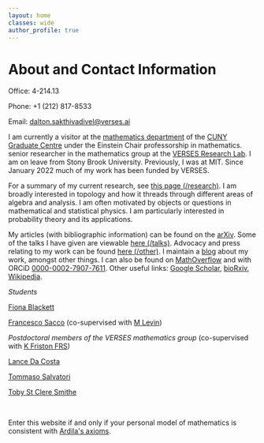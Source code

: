 ```yaml
---
layout: home
classes: wide
author_profile: true
---
```


# About and Contact Information

Office: 4-214.13

Phone: +1 (212) 817-8533

Email: dalton.sakthivadivel@verses.ai

I am currently a visitor at the [mathematics department](https://www.gc.cuny.edu/mathematics) of the [CUNY Graduate Centre](https://www.gc.cuny.edu) under the Einstein Chair professorship in mathematics. senior researcher in the mathematics group at the [VERSES Research Lab](https://darsakthi.github.io/verses-lab/). I am on leave from Stony Brook University. Previously, I was at MIT. Since January 2022 much of my work has been funded by VERSES.

For a summary of my current research, see [this page (/research)](https://darsakthi.github.io/research). I am broadly interested in topology and how it threads through different areas of algebra and analysis. I am often motivated by objects or questions in mathematical and statistical physics. I am particularly interested in probability theory and its applications.

My articles (with bibliographic information) can be found on the [arXiv](https://arxiv.org/a/0000-0002-7907-7611.html). Some of the talks I have given are viewable [here (/talks)](https://darsakthi.github.io/talks). Advocacy and press relating to my work can be found [here (/other)](https://darsakthi.github.io/other/). I maintain a [blog](https://darsakthi.github.io/blog) about my work, amongst other things. I can also be found on [MathOverflow](https://mathoverflow.net/users/370636/dalton-a-r-sakthivadivel) and with ORCiD [0000-0002-7907-7611](https://orcid.org/0000-0002-7907-7611). Other useful links: [Google Scholar](https://scholar.google.com/citations?user=mWJtfUUAAAAJ), [bioRxiv](https://www.biorxiv.org/search/author1%3ADalton%2BA%2BR%2BSakthivadivel%2B), [Wikipedia](https://en.wikipedia.org/wiki/User:Dalton.sakthi).


_Students_

[Fiona Blackett](https://fiona1729.com)

[Francesco Sacco](https://francesco215.github.io) (co-supervised with [M Levin](https://en.wikipedia.org/wiki/Michael_Levin_(biologist)))

_Postdoctoral members of the VERSES mathematics group_ (co-supervised with [K Friston FRS](https://en.wikipedia.org/wiki/Karl_J._Friston))

[Lance Da Costa](https://scholar.google.com/citations?user=PCHqHCsAAAAJ&hl=en)

[Tommaso Salvatori](https://www.cs.ox.ac.uk/people/tommaso.salvatori/)

[Toby St Clere Smithe](https://tsmithe.net)

&nbsp;

Enter this website if and only if your personal model of mathematics is consistent with [Ardila's axioms](http://fardila.com).
